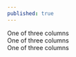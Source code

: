 ```yaml
---
published: true
---
```

  
<div class="container">
  <div class="row">
    <div class="shadow p-3 mb-5 bg-blue rounded col-sm">
      One of three columns
    </div>
    <div class="shadow p-3 mb-5 bg-white rounded col-sm">
      One of three columns
    </div>
    <div class="shadow p-3 mb-5 bg-white rounded col-sm">
      One of three columns
    </div>
  </div>
</div>
